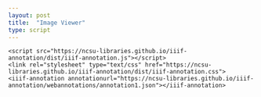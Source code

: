 ```yaml
---
layout: post
title:  "Image Viewer"
type: script
---
```

<script src="https://ncsu-libraries.github.io/iiif-annotation/dist/iiif-annotation.js"></script>
<link rel="stylesheet" type="text/css" href="https://ncsu-libraries.github.io/iiif-annotation/dist/iiif-annotation.css">

```
<script src="https://ncsu-libraries.github.io/iiif-annotation/dist/iiif-annotation.js"></script>
<link rel="stylesheet" type="text/css" href="https://ncsu-libraries.github.io/iiif-annotation/dist/iiif-annotation.css">
<iiif-annotation annotationurl="https://ncsu-libraries.github.io/iiif-annotation/webannotations/annotation1.json"></iiif-annotation>
```

<iiif-annotation annotationurl="https://ncsu-libraries.github.io/iiif-annotation/webannotations/annotation1.json"></iiif-annotation>
